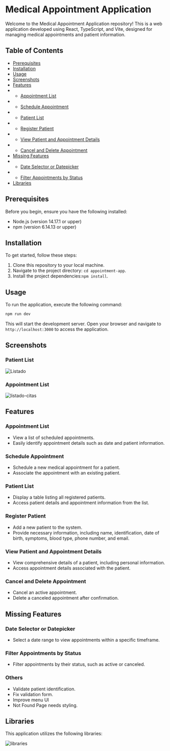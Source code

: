 # Medical Appointment Application

Welcome to the Medical Appointment Application repository! This is a web application developed using React, TypeScript, and Vite, designed for managing medical appointments and patient information.

## Table of Contents

- [Prerequisites](#prerequisites)
- [Installation](#installation)
- [Usage](#usage)
- [Screenshots](#screenshots)
- [Features](#features)
- - [Appointment List](#appointment-list)
- - [Schedule Appointment](#schedule-appointment)
- - [Patient List](#patient-list)
- - [Register Patient](#register-patient)
- - [View Patient and Appointment Details](#view-patient-and-appointment-details)
- - [Cancel and Delete Appointment](#cancel-and-delete-appointment)
- [Missing Features](#missing-features)
- - [Date Selector or Datepicker](#date-selector-or-datepicker)
- - [Filter Appointments by Status](#filter-appointments-by-status)
- [Libraries](#libraries)

## Prerequisites

Before you begin, ensure you have the following installed:

- Node.js (version 14.17.1 or upper)
- npm (version 6.14.13 or upper)

## Installation

To get started, follow these steps:

1. Clone this repository to your local machine.
2. Navigate to the project directory: `cd appointment-app`.
3. Install the project dependencies:`npm install`.

## Usage

To run the application, execute the following command:

```bash
npm run dev
```

This will start the development server. Open your browser and navigate to `http://localhost:3000` to access the application.

## Screenshots

### Patient List
![Listado](https://github.com/jeancs21/appointment-app/assets/40588173/6a0cffdc-f346-49b7-9709-fc598e08c47f)


### Appointment List
![listado-citas](https://github.com/jeancs21/appointment-app/assets/40588173/ee3ae6e7-7288-4d10-8e2a-17ee71241785)



## Features

### Appointment List

- View a list of scheduled appointments.
- Easily identify appointment details such as date and patient information.

### Schedule Appointment

- Schedule a new medical appointment for a patient.
- Associate the appointment with an existing patient.

### Patient List

- Display a table listing all registered patients.
- Access patient details and appointment information from the list.

### Register Patient

- Add a new patient to the system.
- Provide necessary information, including name, identification, date of birth, symptoms, blood type, phone number, and email.

### View Patient and Appointment Details

- View comprehensive details of a patient, including personal information.
- Access appointment details associated with the patient.

### Cancel and Delete Appointment

- Cancel an active appointment.
- Delete a canceled appointment after confirmation.

## Missing Features

### Date Selector or Datepicker

- Select a date range to view appointments within a specific timeframe.

### Filter Appointments by Status

- Filter appointments by their status, such as active or canceled.

### Others
- Validate patient identification.
- Fix validation form.
- Improve menu UI
- Not Found Page needs styling.

## Libraries

This application utilizes the following libraries:

![libraries](https://github.com/jeancs21/appointment-app/assets/40588173/b367385d-751e-4bec-a66f-8a5c4270bcc7)



